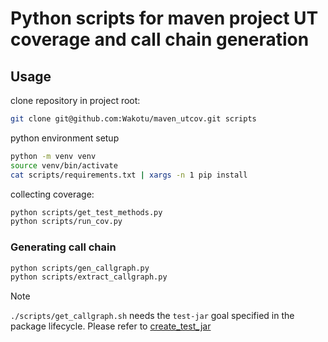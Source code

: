 # Python scripts for maven project UT coverage and call chain generation

## Usage

clone repository in project root:

```bash
git clone git@github.com:Wakotu/maven_utcov.git scripts
```

python environment setup

```bash
python -m venv venv
source venv/bin/activate
cat scripts/requirements.txt | xargs -n 1 pip install
```

collecting coverage:

```bash
python scripts/get_test_methods.py
python scripts/run_cov.py
```

### Generating call chain

```bash
python scripts/gen_callgraph.py
python scripts/extract_callgraph.py
```

> [!NOTE]
> `./scripts/get_callgraph.sh` needs the `test-jar` goal specified in the package lifecycle. Please refer to [create_test_jar](https://maven.apache.org/plugins/maven-jar-plugin/examples/create-test-jar.html)  
